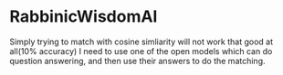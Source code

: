 # RabbinicWisdomAI
Simply trying to match with cosine simliarity will not work that good at all(10% accuracy)
I need to use one of the open models which can do question answering, and then use their answers to do the matching.